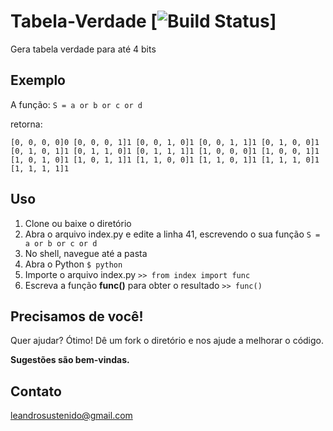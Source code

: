 Tabela-Verdade [![Build Status](https://secure.travis-ci.org/twitter/bootstrap.png)]
==============

Gera tabela verdade para até 4 bits

Exemplo
-------

A função:
`S = a or b or c or d`

retorna:

`[0, 0, 0, 0]0
[0, 0, 0, 1]1
[0, 0, 1, 0]1
[0, 0, 1, 1]1
[0, 1, 0, 0]1
[0, 1, 0, 1]1
[0, 1, 1, 0]1
[0, 1, 1, 1]1
[1, 0, 0, 0]1
[1, 0, 0, 1]1
[1, 0, 1, 0]1
[1, 0, 1, 1]1
[1, 1, 0, 0]1
[1, 1, 0, 1]1
[1, 1, 1, 0]1
[1, 1, 1, 1]1`

Uso
---
1. Clone ou baixe o diretório
2. Abra o arquivo index.py e edite a linha 41, escrevendo o sua função
`S = a or b or c or d`
3. No shell, navegue até a pasta
4. Abra o Python
`$ python`
5. Importe o arquivo index.py
`>> from index import func`
6. Escreva a função **func()** para obter o resultado
`>> func()`

Precisamos de você!
-------------------
Quer ajudar? Ótimo!
Dê um fork o diretório e nos ajude a melhorar o código.

**Sugestões são bem-vindas.**

Contato
-------
leandrosustenido@gmail.com